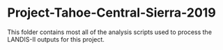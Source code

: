# Project-Tahoe-Central-Sierra-2019
This folder contains most all of the analysis scripts used to process the LANDIS-II outputs for this project.
